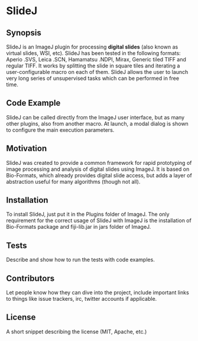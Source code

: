 # SlideJ

## Synopsis

SlideJ is an ImageJ plugin for processing **digital slides** (also known as virtual slides, WSI, etc). SlideJ has been tested in the following formats: Aperio .SVS, Leica .SCN, Hamamatsu .NDPI, Mirax, Generic tiled TIFF and regular TIFF. It works by splitting the slide in square tiles and iterating a user-configurable macro on each of them. SlideJ allows the user to launch very long series of unsupervised tasks which can be performed in free time.

## Code Example

SlideJ can be called directly from the ImageJ user interface, but as many other plugins, also from another macro. At launch, a modal dialog is shown to configure the main execution parameters.

## Motivation

SlideJ was created to provide a common framework for rapid prototyping of image processing and analysis of digital slides using ImageJ. It is based on Bio-Formats, which already provides digital slide access, but adds a layer of abstraction useful for many algorithms (though not all).

## Installation

To install SlideJ, just put it in the Plugins folder of ImageJ. The only requirement for the correct usage of SlideJ with ImageJ is the installation of Bio-Formats package and fiji-lib.jar in jars folder of ImageJ. 


## Tests

Describe and show how to run the tests with code examples.

## Contributors

Let people know how they can dive into the project, include important links to things like issue trackers, irc, twitter accounts if applicable.

## License

A short snippet describing the license (MIT, Apache, etc.)
